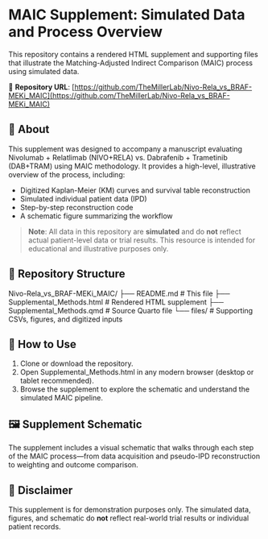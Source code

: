 # MAIC Supplement: Simulated Data and Process Overview

This repository contains a rendered HTML supplement and supporting files that illustrate the Matching-Adjusted Indirect Comparison (MAIC) process using simulated data.

🔗 **Repository URL**: [https://github.com/TheMillerLab/Nivo-Rela_vs_BRAF-MEKi_MAIC](https://github.com/TheMillerLab/Nivo-Rela_vs_BRAF-MEKi_MAIC)

## 📄 About

This supplement was designed to accompany a manuscript evaluating Nivolumab + Relatlimab (NIVO+RELA) vs. Dabrafenib + Trametinib (DAB+TRAM) using MAIC methodology. It provides a high-level, illustrative overview of the process, including:

- Digitized Kaplan-Meier (KM) curves and survival table reconstruction  
- Simulated individual patient data (IPD)  
- Step-by-step reconstruction code  
- A schematic figure summarizing the workflow  

> **Note**: All data in this repository are **simulated** and do **not** reflect actual patient-level data or trial results. This resource is intended for educational and illustrative purposes only.

## 📁 Repository Structure

Nivo-Rela_vs_BRAF-MEKi_MAIC/ 
├── README.md # This file 
├── Supplemental_Methods.html # Rendered HTML supplement 
├── Supplemental_Methods.qmd # Source Quarto file 
└── files/ # Supporting CSVs, figures, and digitized inputs


## 🔧 How to Use

1. Clone or download the repository.
2. Open Supplemental_Methods.html in any modern browser (desktop or tablet recommended).
3. Browse the supplement to explore the schematic and understand the simulated MAIC pipeline.

## 🖼️ Supplement Schematic

The supplement includes a visual schematic that walks through each step of the MAIC process—from data acquisition and pseudo-IPD reconstruction to weighting and outcome comparison.

## 📌 Disclaimer

This supplement is for demonstration purposes only. The simulated data, figures, and schematic do **not** reflect real-world trial results or individual patient records.
